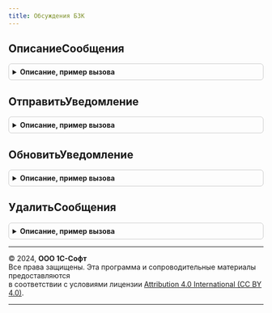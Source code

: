 ```yaml
---
title: Обсуждения БЗК
---
```



## ОписаниеСообщения
<details style="margin: 1em 0; padding: 0.5em; border: 1px solid #ccc; border-radius: 6px;">

<summary style="font-weight: bold; cursor: pointer;">Описание, пример вызова</summary>

```bsl

Функция ОписаниеСообщения(Знач Текст, КлючСообщения) Экспорт
```

Пример вызова
```bsl
Результат = ОбсужденияБЗК.ОписаниеСообщения(Текст, КлючСообщения) 
```
</details>

## ОтправитьУведомление
<details style="margin: 1em 0; padding: 0.5em; border: 1px solid #ccc; border-radius: 6px;">

<summary style="font-weight: bold; cursor: pointer;">Описание, пример вызова</summary>

```bsl

Процедура ОтправитьУведомление(Ассистент, Сообщение, Получатели, КонтекстСообщения = Неопределено) Экспорт
```

Пример вызова
```bsl
ОбсужденияБЗК.ОтправитьУведомление(Ассистент, Сообщение, Получатели, КонтекстСообщения);
```
</details>

## ОбновитьУведомление
<details style="margin: 1em 0; padding: 0.5em; border: 1px solid #ccc; border-radius: 6px;">

<summary style="font-weight: bold; cursor: pointer;">Описание, пример вызова</summary>

```bsl

Процедура ОбновитьУведомление(Ассистент, Сообщение, Получатели, КонтекстСообщения = Неопределено) Экспорт
```

Пример вызова
```bsl
ОбсужденияБЗК.ОбновитьУведомление(Ассистент, Сообщение, Получатели, КонтекстСообщения);
```
</details>

## УдалитьСообщения
<details style="margin: 1em 0; padding: 0.5em; border: 1px solid #ccc; border-radius: 6px;">

<summary style="font-weight: bold; cursor: pointer;">Описание, пример вызова</summary>

```bsl

Процедура УдалитьСообщения(Ассистент, КлючСообщения, Получатели, КонтекстСообщения = Неопределено) Экспорт
```

Пример вызова
```bsl
ОбсужденияБЗК.УдалитьСообщения(Ассистент, КлючСообщения, Получатели, КонтекстСообщения);
```
</details>

---

© 2024, **ООО 1С-Софт**  
Все права защищены. Эта программа и сопроводительные материалы предоставляются  
в соответствии с условиями лицензии [Attribution 4.0 International (CC BY 4.0)](https://creativecommons.org/licenses/by/4.0/legalcode).

---
